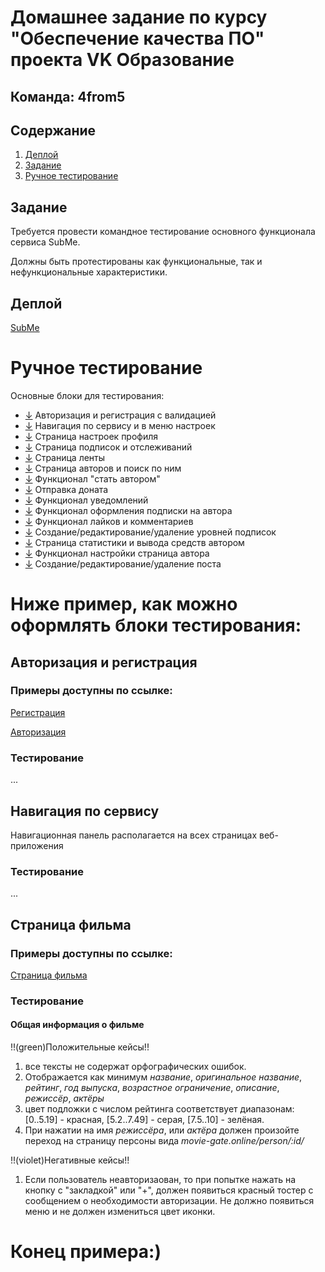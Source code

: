 # Домашнее задание по курсу "Обеспечение качества ПО" проекта VK Образование
## Команда: **4from5**

## Содержание

1. [Деплой](#деплой)
2. [Задание](#задание)
3. [Ручное тестирование](#ручное-тестирование)

## Задание
Требуется провести командное тестирование основного функционала сервиса SubMe.

Должны быть протестированы как функциональные, так и нефункциональные характеристики.

## Деплой
[SubMe](https://sub-me.ru/)

# Ручное тестирование
Основные блоки для тестирования:
* [↓](#авторизация-и-регистрация) Авторизация и регистрация с валидацией
* [↓](#) Навигация по сервису и в меню настроек
* [↓](#) Страница настроек профиля
* [↓](#) Страница подписок и отслеживаний
* [↓](#) Страница ленты
* [↓](#) Страница авторов и поиск по ним
* [↓](#) Функционал "стать автором"
* [↓](#) Отправка доната
* [↓](#) Функционал уведомлений
* [↓](#) Функционал оформления подписки на автора
* [↓](#) Функционал лайков и комментариев
* [↓](#) Создание/редактирование/удаление уровней подписок
* [↓](#) Страница статистики и вывода средств автором
* [↓](#) Функционал настройки страница автора
* [↓](#) Создание/редактирование/удаление поста 

# Ниже пример, как можно оформлять блоки тестирования:

## Авторизация и регистрация
### Примеры доступны по ссылке:
[Регистрация](https://movie-gate.online/signup/)

[Авторизация](https://movie-gate.online/login/)

### Тестирование
...

## Навигация по сервису
Навигационная панель располагается на всех страницах веб-приложения
### Тестирование
...

## Страница фильма
### Примеры доступны по ссылке:
[Страница фильма](https://movie-gate.online/film/1/)

### Тестирование

#### Общая информация о фильме

!!(green)Положительные кейсы!!

1. все тексты не содержат орфографических ошибок.
2. Отображается как минимум _название_, _оригинальное название_, _рейтинг_, _год выпуска_, _возрастное ограничение_, _описание_, _режиссёр_, _актёры_
3. цвет подложки с числом рейтинга соответствует диапазонам: [0..5.19] - красная, [5.2..7.49] - серая, [7.5..10] - зелёная.
4. При нажатии на имя _режиссёра_, или _актёра_ должен произойте переход на страницу персоны вида _movie-gate.online/person/:id/_

!!(violet)Негативные кейсы!!
1. Если пользователь неавторизаован, то при попытке нажать на кнопку с "закладкой" или "+", должен появиться красный тостер с сообщением о необходимости авторизации. Не должно появиться меню и не должен измениться цвет иконки.

# Конец примера:)
